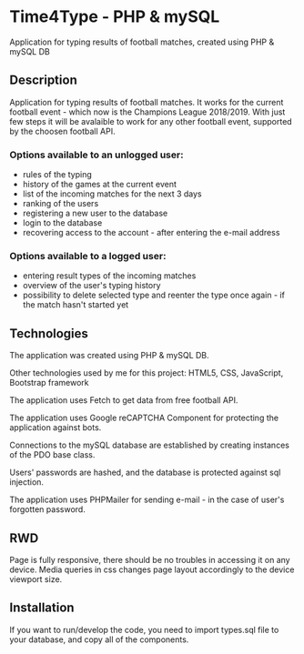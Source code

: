 # Time4Type - PHP & mySQL
Application for typing results of football matches, created using PHP & mySQL DB

## Description
Application for typing results of football matches. It works for the current football event - which now is the Champions League 2018/2019. With just few steps it will be avalaible to work for any other football event, supported by the choosen football API.

### Options available to an unlogged user:

- rules of the typing
- history of the games at the current event
- list of the incoming matches for the next 3 days
- ranking of the users
- registering a new user to the database
- login to the database
- recovering access to the account - after entering the e-mail address

### Options available to a logged user:

- entering result types of the incoming matches
- overview of the user's typing history
- possibility to delete selected type and reenter the type once again - if the match hasn't started yet

## Technologies

The application was created using PHP & mySQL DB.

Other technologies used by me for this project: HTML5, CSS, JavaScript, Bootstrap framework

The application uses Fetch to get data from free football API. 

The application uses Google reCAPTCHA Component for protecting the application against bots.

Connections to the mySQL database are established by creating instances of the PDO base class.

Users' passwords are hashed, and the database is protected against sql injection.

The application uses PHPMailer for sending e-mail - in the case of user's forgotten password.

## RWD

Page is fully responsive, there should be no troubles in accessing it on any device. Media queries in css changes page layout accordingly to the device viewport size.

## Installation

If you want to run/develop the code, you need to import types.sql file to your database, and copy all of the components.


